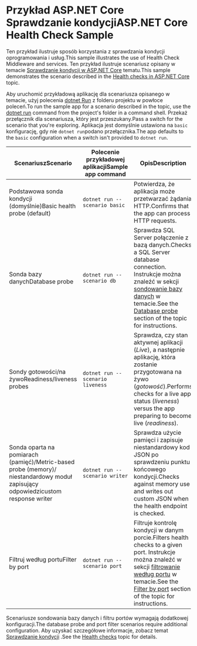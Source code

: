 # <a name="aspnet-core-health-check-sample"></a><span data-ttu-id="81898-101">Przykład ASP.NET Core Sprawdzanie kondycji</span><span class="sxs-lookup"><span data-stu-id="81898-101">ASP.NET Core Health Check Sample</span></span>

<span data-ttu-id="81898-102">Ten przykład ilustruje sposób korzystania z sprawdzania kondycji oprogramowania i usług.</span><span class="sxs-lookup"><span data-stu-id="81898-102">This sample illustrates the use of Health Check Middleware and services.</span></span> <span data-ttu-id="81898-103">Ten przykład ilustruje scenariusz opisany w temacie [Sprawdzanie kondycji w ASP.NET Core](https://docs.microsoft.com/aspnet/core/host-and-deploy/health-checks) tematu.</span><span class="sxs-lookup"><span data-stu-id="81898-103">This sample demonstrates the scenario described in the [Health checks in ASP.NET Core](https://docs.microsoft.com/aspnet/core/host-and-deploy/health-checks) topic.</span></span>

<span data-ttu-id="81898-104">Aby uruchomić przykładową aplikację dla scenariusza opisanego w temacie, użyj polecenia [dotnet Run](https://docs.microsoft.com/dotnet/core/tools/dotnet-run) z folderu projektu w powłoce poleceń.</span><span class="sxs-lookup"><span data-stu-id="81898-104">To run the sample app for a scenario described in the topic, use the [dotnet run](https://docs.microsoft.com/dotnet/core/tools/dotnet-run) command from the project's folder in a command shell.</span></span> <span data-ttu-id="81898-105">Przekaż przełącznik dla scenariusza, który jest przeszukany.</span><span class="sxs-lookup"><span data-stu-id="81898-105">Pass a switch for the scenario that you're exploring.</span></span> <span data-ttu-id="81898-106">Aplikacja jest domyślnie ustawiona na `basic` konfigurację, gdy nie `dotnet run`podano przełącznika.</span><span class="sxs-lookup"><span data-stu-id="81898-106">The app defaults to the `basic` configuration when a switch isn't provided to `dotnet run`.</span></span>

| <span data-ttu-id="81898-107">Scenariusz</span><span class="sxs-lookup"><span data-stu-id="81898-107">Scenario</span></span>                                               | <span data-ttu-id="81898-108">Polecenie przykładowej aplikacji</span><span class="sxs-lookup"><span data-stu-id="81898-108">Sample app command</span></span>               | <span data-ttu-id="81898-109">Opis</span><span class="sxs-lookup"><span data-stu-id="81898-109">Description</span></span> |
| ------------------------------------------------------ | -------------------------------- | ----------- |
| <span data-ttu-id="81898-110">Podstawowa sonda kondycji (domyślnie)</span><span class="sxs-lookup"><span data-stu-id="81898-110">Basic health probe (default)</span></span>                           | `dotnet run --scenario basic`    | <span data-ttu-id="81898-111">Potwierdza, że aplikacja może przetwarzać żądania HTTP.</span><span class="sxs-lookup"><span data-stu-id="81898-111">Confirms that the app can process HTTP requests.</span></span> |
| <span data-ttu-id="81898-112">Sonda bazy danych</span><span class="sxs-lookup"><span data-stu-id="81898-112">Database probe</span></span>                                         | `dotnet run --scenario db`       | <span data-ttu-id="81898-113">Sprawdza SQL Server połączenie z bazą danych.</span><span class="sxs-lookup"><span data-stu-id="81898-113">Checks a SQL Server database connection.</span></span> <span data-ttu-id="81898-114">Instrukcje można znaleźć w sekcji [sondowanie bazy danych](https://docs.microsoft.com/aspnet/core/host-and-deploy/health-checks#database-probe) w temacie.</span><span class="sxs-lookup"><span data-stu-id="81898-114">See the [Database probe](https://docs.microsoft.com/aspnet/core/host-and-deploy/health-checks#database-probe) section of the topic for instructions.</span></span> |
| <span data-ttu-id="81898-115">Sondy gotowości/na żywo</span><span class="sxs-lookup"><span data-stu-id="81898-115">Readiness/liveness probes</span></span>                              | `dotnet run --scenario liveness` | <span data-ttu-id="81898-116">Sprawdza, czy stan aktywnej aplikacji (*Live*), a następnie aplikację, która zostanie przygotowana na żywo (*gotowość*).</span><span class="sxs-lookup"><span data-stu-id="81898-116">Performs checks for a live app status (*liveness*) versus the app preparing to become live (*readiness*).</span></span> |
| <span data-ttu-id="81898-117">Sonda oparta na pomiarach (pamięć)/</span><span class="sxs-lookup"><span data-stu-id="81898-117">Metric-based probe (memory)/</span></span><br><span data-ttu-id="81898-118">niestandardowy moduł zapisujący odpowiedzi</span><span class="sxs-lookup"><span data-stu-id="81898-118">custom response writer</span></span> | `dotnet run --scenario writer`   | <span data-ttu-id="81898-119">Sprawdza użycie pamięci i zapisuje niestandardowy kod JSON po sprawdzeniu punktu końcowego kondycji.</span><span class="sxs-lookup"><span data-stu-id="81898-119">Checks against memory use and writes out custom JSON when the health endpoint is checked.</span></span> |
| <span data-ttu-id="81898-120">Filtruj według portu</span><span class="sxs-lookup"><span data-stu-id="81898-120">Filter by port</span></span>                                         | `dotnet run --scenario port`     | <span data-ttu-id="81898-121">Filtruje kontrolę kondycji w danym porcie.</span><span class="sxs-lookup"><span data-stu-id="81898-121">Filters health checks to a given port.</span></span> <span data-ttu-id="81898-122">Instrukcje można znaleźć w sekcji [filtrowanie według portu](https://docs.microsoft.com/aspnet/core/host-and-deploy/health-checks#filter-by-port) w temacie.</span><span class="sxs-lookup"><span data-stu-id="81898-122">See the [Filter by port](https://docs.microsoft.com/aspnet/core/host-and-deploy/health-checks#filter-by-port) section of the topic for instructions.</span></span> |

<span data-ttu-id="81898-123">Scenariusze sondowania bazy danych i filtru portów wymagają dodatkowej konfiguracji.</span><span class="sxs-lookup"><span data-stu-id="81898-123">The database probe and port filter scenarios require additional configuration.</span></span> <span data-ttu-id="81898-124">Aby uzyskać szczegółowe informacje, zobacz temat [Sprawdzanie kondycji](https://docs.microsoft.com/aspnet/core/host-and-deploy/health-checks) .</span><span class="sxs-lookup"><span data-stu-id="81898-124">See the [Health checks](https://docs.microsoft.com/aspnet/core/host-and-deploy/health-checks) topic for details.</span></span>
